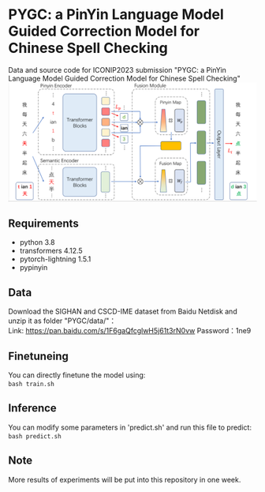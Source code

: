 # PYGC: a PinYin Language Model Guided Correction Model for Chinese Spell Checking
Data and source code for ICONIP2023 submission "PYGC: a PinYin Language Model Guided Correction Model for Chinese Spell Checking"  
![image](./architecture.png)

## Requirements
- python 3.8
- transformers 4.12.5
- pytorch-lightning 1.5.1
- pypinyin

## Data
Download the SIGHAN and CSCD-IME dataset from Baidu Netdisk and unzip it as folder "PYGC/data/"：  
Link: https://pan.baidu.com/s/1F6gaQfcglwH5j61t3rN0vw Password：1ne9   

## Finetuneing
You can directly finetune the model using:  
`bash train.sh`  

## Inference
You can modify some parameters in 'predict.sh' and run this file to predict:  
`bash predict.sh`

## Note
More results of experiments will be put into this repository in one week.
